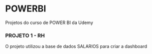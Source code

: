 # POWERBI
Projetos do curso de POWER BI da Udemy

<h3> PROJETO 1 - RH  </h3>

O projeto utilizou a base de dados SALARIOS para criar a dashboard


